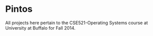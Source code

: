 # Pintos
All projects here pertain to the CSE521-Operating Systems course at University at Buffalo for Fall 2014.
